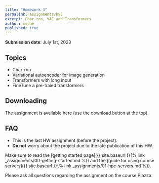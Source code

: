 ```yaml
---
title: "Homework 3"
permalink: assignments/hw3
excerpt: Char-rnn, VAE and Transformers
author: moshe
published: true
---
```


**Submission date**: July 1st, 2023

## Topics

- Char-rnn
- Variational autoencoder for image generation
- Transformers with long input
- FineTune a pre-traied transformers

## Downloading

The assignment is available
[here](https://technionmail-my.sharepoint.com/:u:/g/personal/moshekimhi_campus_technion_ac_il/Ea5pfEWcoQ9IjsXYxhKrryUBsU8YuzWA6hTrvMLhOe_l6g?e=VEYYgR)
(use the download button at the top).


## FAQ
- This is the last HW assignment (before the project).
- **Do not** worry about the project due to the late publication of this HW.


Make sure to read the [getting started page]({{ site.baseurl }}{% link _assignments/00-getting-started.md %})
and the [guide for using course servers]({{ site.baseurl }}{% link
_assignments/01-hpc-servers.md %}).

Please ask all questions regarding the assignment on the course Piazza.

